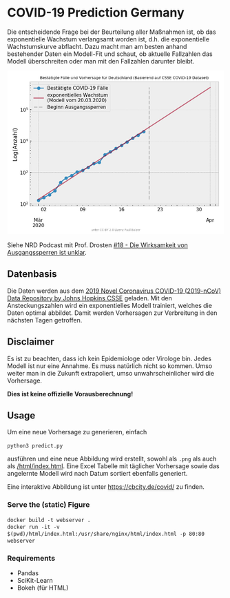 # COVID-19 Prediction Germany

Die entscheidende Frage bei der Beurteilung aller Maßnahmen ist, ob das exponentielle Wachstum verlangsamt worden ist, d.h. die exponentielle Wachstumskurve abflacht. Dazu macht man am besten anhand bestehender Daten ein Modell-Fit und schaut, ob aktuelle Fallzahlen das Modell überschreiten oder man mit den Fallzahlen darunter bleibt.

![Vorhersage](2020-03-20-Germany-Covid19-Prediction.png)

Siehe NRD Podcast mit Prof. Drosten [#18 - Die Wirksamkeit von Ausgangssperren ist unklar](https://www.ndr.de/nachrichten/info/18-Coronavirus-Update-Die-Wirksamkeit-von-Ausgangssperren-ist-unklar,podcastcoronavirus148.html).

## Datenbasis

Die Daten werden aus dem [2019 Novel Coronavirus COVID-19 (2019-nCoV) Data Repository by Johns Hopkins CSSE](https://github.com/CSSEGISandData/COVID-19) geladen. Mit den Ansteckungszahlen wird ein exponentielles Modell trainiert, welches die Daten optimal abbildet. Damit werden Vorhersagen zur Verbreitung in den nächsten Tagen getroffen.

## Disclaimer

Es ist zu beachten, dass ich kein Epidemiologe oder Virologe bin. Jedes Modell ist nur eine Annahme. Es muss natürlich nicht so kommen. Umso weiter man in die Zukunft extrapoliert, umso unwahrscheinlicher wird die Vorhersage.

**Dies ist keine offizielle Vorausberechnung!**


## Usage

Um eine neue Vorhersage zu generieren, einfach

`python3 predict.py`

ausführen und eine neue Abbildung wird erstellt, sowohl als `.png` als auch als [/html/index.html](/html/index.html). Eine Excel Tabelle mit täglicher Vorhersage sowie das angelernte Modell wird nach Datum sortiert ebenfalls generiert.

Eine interaktive Abbildung ist unter https://cbcity.de/covid/ zu finden.

### Serve the (static) Figure

```
docker build -t webserver .
docker run -it -v $(pwd)/html/index.html:/usr/share/nginx/html/index.html -p 80:80 webserver
```

### Requirements

* Pandas
* SciKit-Learn
* Bokeh (für HTML)
